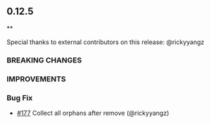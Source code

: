 ## 0.12.5

\*\*

Special thanks to external contributors on this release:
@rickyyangz

### BREAKING CHANGES

### IMPROVEMENTS

### Bug Fix

- [#177](https://github.com/gatechain/iavl/pull/177) Collect all orphans after remove (@rickyyangz)
